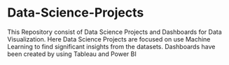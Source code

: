 # Data-Science-Projects
This Repository consist of Data Science Projects and Dashboards for Data Visualization. Here Data Science Projects are focused on use Machine Learning to find significant insights from the datasets. Dashboards have been created by using Tableau and Power BI
